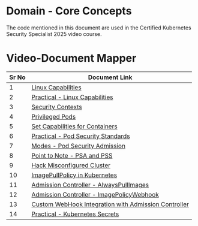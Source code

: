 # Domain - Core Concepts

The code mentioned in this document are used in the Certified Kubernetes Security Specialist 2025 video course.


# Video-Document Mapper

| Sr No | Document Link |
| ------ | ------ |
| 1 | [Linux Capabilities][PlDa] |
| 2 | [Practical - Linux Capabilities][PlDb] |
| 3 | [Security Contexts][PlDc] |
| 4 | [Privileged Pods][PlDd] |
| 5 | [Set Capabilities for Containers][PlDe] |
| 6 | [Practical - Pod Security Standards][PlDe1] |
| 7 | [Modes - Pod Security Admission][PlDe2] |
| 8 | [Point to Note - PSA and PSS][PlDe3] |
| 9 | [Hack Misconfigured Cluster][PlDf]
| 10 | [ImagePullPolicy in Kubernetes][PlDg] |
| 11 | [Admission Controller - AlwaysPullImages][PlDh] |
| 12 | [Admission Controller - ImagePolicyWebhook][PlDi] |
| 13 | [Custom WebHook Integration with Admission Controller][PlDj] |
| 14 | [Practical - Kubernetes Secrets][PlDk] |

   [PlDa]: <./linux-capability.md>
   [PlDb]: <./capabilities-practical.md>
   [PlDc]: <./security-context.md>
   [PlDd]: <./privileged-pod.md>
   [PlDe]: <./capabilities-pod.md>
   [PlDe1]: <./pss.md>
   [PlDe2]: <./pss-modes.md>
   [PlDe3]: <./pss-notes.md>
   [PlDf]: <hack-case-01.md>
   [PlDg]: <./image-pull-policy.md>
   [PlDh]: <./ac-alwayspullimages.md>
   [PlDi]: <./imagewebhook.md>
   [PlDj]: <./imagepolicywebhook-custom.md>
   [PlDk]: <./secrets.md>

